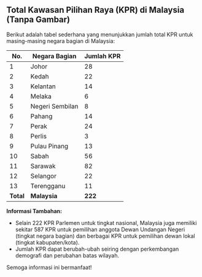 ## Total Kawasan Pilihan Raya (KPR) di Malaysia (Tanpa Gambar)

Berikut adalah tabel sederhana yang menunjukkan jumlah total KPR untuk masing-masing negara bagian di Malaysia:

| No.       | Negara Bagian   | Jumlah KPR |
| --------- | --------------- | ---------- |
| 1         | Johor           | 28         |
| 2         | Kedah           | 22         |
| 3         | Kelantan        | 14         |
| 4         | Melaka          | 6          |
| 5         | Negeri Sembilan | 8          |
| 6         | Pahang          | 14         |
| 7         | Perak           | 24         |
| 8         | Perlis          | 3          |
| 9         | Pulau Pinang    | 13         |
| 10        | Sabah           | 56         |
| 11        | Sarawak         | 82         |
| 12        | Selangor        | 22         |
| 13        | Terengganu      | 11         |
| **Total** | **Malaysia**    | **222**    |


**Informasi Tambahan:**

* Selain 222 KPR Parlemen untuk tingkat nasional, Malaysia juga memiliki sekitar 587 KPR untuk pemilihan anggota Dewan Undangan Negeri (tingkat negara bagian) dan berbagai KPR untuk pemilihan dewan lokal (tingkat kabupaten/kota).
* Jumlah KPR dapat berubah-ubah seiring dengan perkembangan demografi dan perubahan batas wilayah.

Semoga informasi ini bermanfaat!
